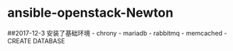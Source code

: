 ansible-openstack-Newton 
========================

##2017-12-3
    安装了基础环境
	- chrony
	- mariadb
	- rabbitmq
	- memcached
	- CREATE DATABASE
	
